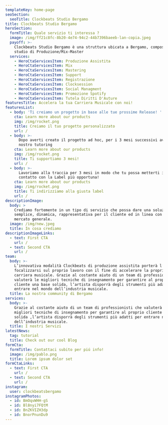 ```yaml
---
templateKey: home-page
seoSection:
  seoTitle: Clockbeats Studio Bergamo
title: Clockbeats Studio Bergamo
heroSection:
  formTitle: Quale servizio ti interessa ?
  image: /img/ff21c8fc-8b20-4e74-94c2-44b7396baeeb-lan-copia.jpeg
  payoff: >-
    Clockbeats Studio Bergamo è una struttura ubicata a Bergamo, composta da uno
    studio di Produzione/Mix-Master
  services:
    - HeroCtaServicesItem: Produzione Assistita
    - HeroCtaServicesItem: Mix
    - HeroCtaServicesItem: Mastering
    - HeroCtaServicesItem: Support
    - HeroCtaServicesItem: Registrazione
    - HeroCtaServicesItem: Clocksession
    - HeroCtaServicesItem: Social Managment
    - HeroCtaServicesItem: Promozione Spotify
    - HeroCtaServicesItem: Tutela Diritti D'Auture
featuresTitle: Accelera la tua Carriera Musicale con noi!
featuresList:
  - body: 'Ti creiamo un progetto in base alle tue prossime Release! '
    cta: Learn more about our products
    img: /img/rocket.png
    title: Creiamo il tuo progetto personalizzato
    url: /
  - body: >-
      Dopo averti creato il progetto ad hoc, per i 3 mesi successivi avrai il
      nostro tutoring
    cta: Learn more about our products
    img: /img/rocket.png
    title: Ti supportiamo 3 mesi!
    url: /
  - body: >-
      Lavoriamo alla traccia per 3 mesi in modo che tu possa metterti in
      contatto con la Label più opportuna!
    cta: Learn more about our products
    img: /img/rocket.png
    title: Ti indirizziamo alla giusta label
    url: /
descriptionImage:
  body: >
    Crediamo fortemente in un tipo di servizio che possa dare una soluzione più
    semplice, dinamica, rappresentativa per il cliente ed in linea con il
    mercato generale.
  image: /img/new.jpeg
  title: In cosa crediamo
descriptionImageLinks:
  - text: First CTA
    url: /
  - text: Second CTA
    url: /
team:
  body: >-
    L’innovativa modalità Clockbeats di produzione assistita porterà l’artista a
    focalizzarsi sul proprio lavoro con il fine di accelerare la propria
    carriera musicale. Grazie al costante aiuto di un team di professionisti che
    valuterà le migliori tecniche di insegnamento per garantire al proprio
    cliente una base solida, l’artista disporrà degli strumenti più adatti per
    entrare nel mondo dell’industria musicale.
  title: La nostra community di Bergamo
services:
  body: >-
    Grazie al costante aiuto di un team di professionisti che valuterà le
    migliori tecniche di insegnamento per garantire al proprio cliente una base
    solida ,l’artista disporrà degli strumenti più adatti per entrare nel mondo
    dell’industria musicale.
  title: I nostri Servizi
latestNews:
  tag: tutorial
  title: Check out our cool Blog
formCta:
  formTitle: Contattaci subito per piú info!
  image: /img/pablo.png
  title: Lorem ipsum dolor set
formCtaLinks:
  - text: First CTA
    url: /
  - text: Second CTA
    url: /
instagram:
  user: clockbeatsbergamo
instagramPhotos:
  - id: BmOqvWHH-gS
  - id: Bl8nyi7FQtM
  - id: BnZKVIZH3dp
  - id: BnorPnunDu9
---
```


